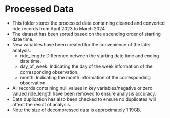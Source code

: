 # Processed Data
- This folder stores the processed data containing cleaned and converted ride records from April 2023 to March 2024.
- The dataset has been sorted based on the ascending order of starting date time.
- New variables have been created for the convenience of the later analysis:
  - ride_length: Difference between the starting date time and ending date time.
  - day_of_week: Indicating the day of the week information of the corresponding observation.
  - month: Indicating the month information of the corresponding observation.
- All records containing null values in key variables/negative or zero valued ride_length have been removed to ensure analysis accuracy.
- Data duplication has also been checked to ensure no duplicates will affect the result of analysis.
- Note the size of decompressed data is approximately 1.19GB.  
